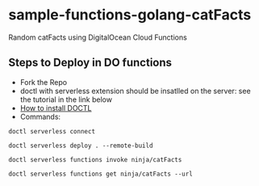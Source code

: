 # sample-functions-golang-catFacts
Random catFacts using DigitalOcean Cloud Functions

## Steps to Deploy in DO functions
* Fork the Repo
* doctl with serverless extension should be insatlled on the server: see the tutorial in the link below
* [How to install DOCTL](https://docs.digitalocean.com/reference/doctl/how-to/install/)
* Commands: 
```
doctl serverless connect
```
```
doctl serverless deploy . --remote-build
```
```
doctl serverless functions invoke ninja/catFacts
```
```
doctl serverless functions get ninja/catFacts --url
```
